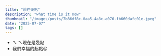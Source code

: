 ```yaml
---
title: "現在幾點"
description: "what time is it now"
thumbnail: "/images/posts/7b86df8c-0aa5-4a8c-a076-fb660dafc01e.jpeg"
date: "2025-07-07"
tags: []
---
```

- ㄟ ㄟ現在是幾點
- 我們幸福的起點😔
